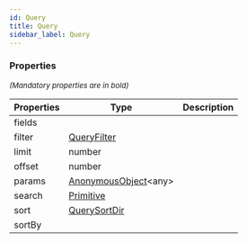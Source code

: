```yaml
---
id: Query
title: Query
sidebar_label: Query
---
```




### Properties

<font size="2"><i>(Mandatory properties are in bold)</i></font>

| Properties | Type | Description |
| --------- | ---- | ----------- |
| fields |  |  |
| filter | [QueryFilter](/framework-api/interfaces/QueryFilter.md) |  |
| limit | number |  |
| offset | number |  |
| params | [AnonymousObject](/framework-api/interfaces/AnonymousObject.md)<any\> |  |
| search | [Primitive](/framework-api/types/Primitive.md) |  |
| sort | [QuerySortDir](/framework-api/types/QuerySortDir.md) |  |
| sortBy |  |  |
